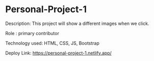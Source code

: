 # Personal-Project-1

Description: This project will show a different images when we click. 

Role : primary contributor

Technology used: HTML, CSS, JS, Bootstrap

Deploy Link: https://personal-project-1.netlify.app/
